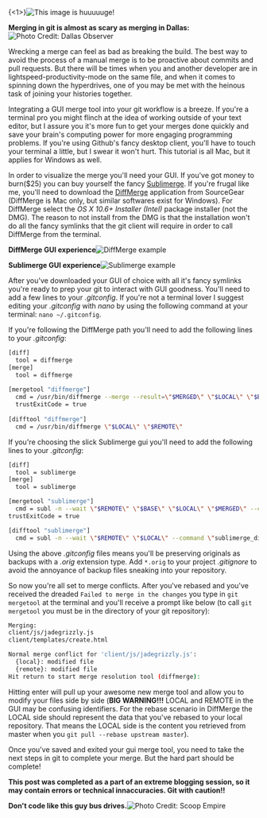 {<1>}![This image is huuuuuge!](/content/images/2015/07/foundingfather_v2.png)


**Merging in git is almost as scary as merging in Dallas:**![Photo Credit: Dallas Observer](/content/images/2014/12/Trafficpocalypse-thumb-565x317.jpg)


Wrecking a merge can feel as bad as breaking the build. The best way to avoid the process of a manual merge is to be proactive about commits and pull requests. But there will be times when you and another developer are in lightspeed-productivity-mode on the same file, and when it comes to spinning down the hyperdrives, one of you may be met with the heinous task of joining your histories together.

Integrating a GUI merge tool into your git workflow is a breeze. If you're a terminal pro you might flinch at the idea of working outside of your text editor, but I assure you it's more fun to get your merges done quickly and save your brain's computing power for more engaging programming problems. If you're using Github's fancy desktop client, you'll have to touch your terminal a little, but I swear it won't hurt. This tutorial is all Mac, but it applies for Windows as well.

In order to visualize the merge you'll need your GUI. If you've got money to burn($25) you can buy yourself the fancy [Sublimerge](http://www.sublimerge.com/). If you're frugal like me, you'll need to download the [DiffMerge](https://sourcegear.com/diffmerge/) application from SourceGear (DiffMerge is Mac only, but similar softwares exist for Windows). For DiffMerge select the *OS X 10.6+ Installer (Intel)*  package installer (not the DMG). The reason to not install from the DMG is that the installation won't do all the fancy symlinks that the git client will require in order to call DiffMerge from the terminal. 

**DiffMerge GUI experience**![DiffMerge example](/content/images/2014/12/DiffMerge.png)

**Sublimerge GUI experience**![Sublimerge example](/content/images/2014/12/sublimerge.png)

After you've downloaded your GUI of choice with all it's fancy symlinks you're ready to prep your git to interact with GUI goodness. You'll need to add a few lines to your *.gitconfig*. If you're not a terminal lover I suggest editing your *.gitconfig* with *nano* by using the following command at your terminal: `nano ~/.gitconfig`.

If you're following the DiffMerge path you'll need to add the following lines to your *.gitconfig*:
```bash
[diff]
  tool = diffmerge
[merge]
  tool = diffmerge
  
[mergetool "diffmerge"]
  cmd = /usr/bin/diffmerge --merge --result=\"$MERGED\" \"$LOCAL\" \"$BASE\" \"$REMOTE\"
  trustExitCode = true
  
[difftool "diffmerge"]
  cmd = /usr/bin/diffmerge \"$LOCAL\" \"$REMOTE\"
```

If you're choosing the slick Sublimerge gui you'll need to add the following lines to your *.gitconfig*:
```bash
[diff]
  tool = sublimerge
[merge]
  tool = sublimerge

[mergetool "sublimerge"]
  cmd = subl -n --wait \"$REMOTE\" \"$BASE\" \"$LOCAL\" \"$MERGED\" --command \"sublimerge_diff_views\"
trustExitCode = true

[difftool "sublimerge"]
  cmd = subl -n --wait \"$REMOTE\" \"$LOCAL\" --command \"sublimerge_diff_views {\\\"left_read_only\\\": true, \\\"right_read_only\\\": true}\"
```

Using the above *.gitconfig* files means you'll be preserving originals as backups with a *.orig* extension type. Add `*.orig` to your project *.gitignore* to avoid the annoyance of backup files sneaking into your repository.

So now you're all set to merge conflicts. After you've rebased and you've received the dreaded `Failed to merge in the changes` you type in `git mergetool` at the terminal and you'll receive a prompt like below (to call `git mergetool` you must be in the directory of your git repository):

```bash
Merging:
client/js/jadegrizzly.js
client/templates/create.html

Normal merge conflict for 'client/js/jadegrizzly.js':
  {local}: modified file
  {remote}: modified file
Hit return to start merge resolution tool (diffmerge): 
```

Hitting enter will pull up your awesome new merge tool and allow you to modify your files side by side (**BIG WARNING!!!** LOCAL and REMOTE in the GUI may be confusing identifiers. For the rebase scenario in DiffMerge the LOCAL side should represent the data that you've rebased to your local repository. That means the LOCAL side is the content you retrieved from master when you `git pull --rebase upstream master`).

Once you've saved and exited your gui merge tool, you need to take the next steps in git to complete your merge. But the hard part should be complete!

**This post was completed as a part of an extreme blogging session, so it may contain errors or technical innaccuracies. Git with caution!!**

**Don't code like this guy bus drives.**![Photo Credit: Scoop Empire](/content/images/2014/12/bottleneck1.jpg)
